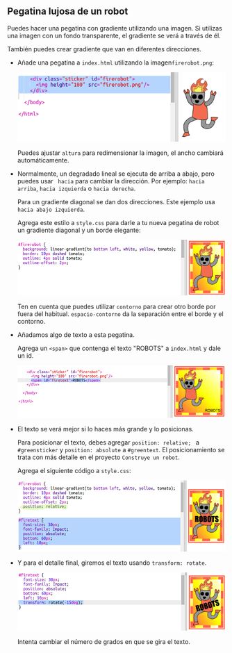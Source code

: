 ## Pegatina lujosa de un robot

Puedes hacer una pegatina con gradiente utilizando una imagen. Si utilizas una imagen con un fondo transparente, el gradiente se verá a través de él.

También puedes crear gradiente que van en diferentes direcciones.

+ Añade una pegatina a ` index.html ` utilizando la imagen` firerobot.png `:
    
    ![captura de pantalla](images/stickers-fire-html.png)
    
    Puedes ajustar `altura` para redimensionar la imagen, el ancho cambiará automáticamente.

+ Normalmente, un degradado lineal se ejecuta de arriba a abajo, pero puedes usar ` hacia` para cambiar la dirección. Por ejemplo: `hacia arriba`, `hacia izquierda` o `hacia derecha`.
    
    Para un gradiente diagonal se dan dos direcciones. Este ejemplo usa `hacia abajo izquierda`.
    
    Agrega este estilo a ` style.css ` para darle a tu nueva pegatina de robot un gradiente diagonal y un borde elegante:
    
    ![captura de pantalla](images/stickers-fire-gradient.png)
    
    Ten en cuenta que puedes utilizar `contorno` para crear otro borde por fuera del habitual. `espacio-contorno` da la separación entre el borde y el contorno.

+ Añadamos algo de texto a esta pegatina.
    
    Agrega un `<span>` que contenga el texto "ROBOTS" a ` index.html ` y dale un id.
    
    ![captura de pantalla](images/stickers-fire-span.png)

+ El texto se verá mejor si lo haces más grande y lo posicionas.
    
    Para posicionar el texto, debes agregar `position: relative; ` a ` #greensticker ` y `position: absolute` a ` #greentext `. El posicionamiento se trata con más detalle en el proyecto ` Construye un robot `.
    
    Agrega el siguiente código a ` style.css `:
    
    ![captura de pantalla](images/stickers-fire-text-style.png)

+ Y para el detalle final, giremos el texto usando `transform: rotate`.
    
    ![captura de pantalla](images/stickers-fire-rotate.png)
    
    Intenta cambiar el número de grados en que se gira el texto.